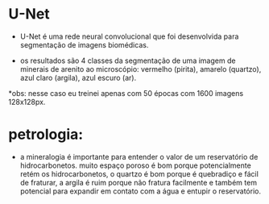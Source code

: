 # U-Net

- U-Net é uma rede neural convolucional que foi desenvolvida para segmentação de imagens biomédicas.

- os resultados são 4 classes da segmentação de uma imagem de minerais de arenito ao microscópio: vermelho (pirita), amarelo (quartzo), azul claro (argila), azul escuro (ar).

*obs: nesse caso eu treinei apenas com 50 épocas com 1600 imagens 128x128px.

# petrologia:

- a mineralogia é importante para entender o valor de um reservatório de hidrocarbonetos. muito espaço poroso é bom porque potencialmente retém os hidrocarbonetos, o quartzo é bom porque é quebradiço e fácil de fraturar, a argila é ruim porque não fratura facilmente e também tem potencial para expandir em contato com a água e entupir o reservatório.
